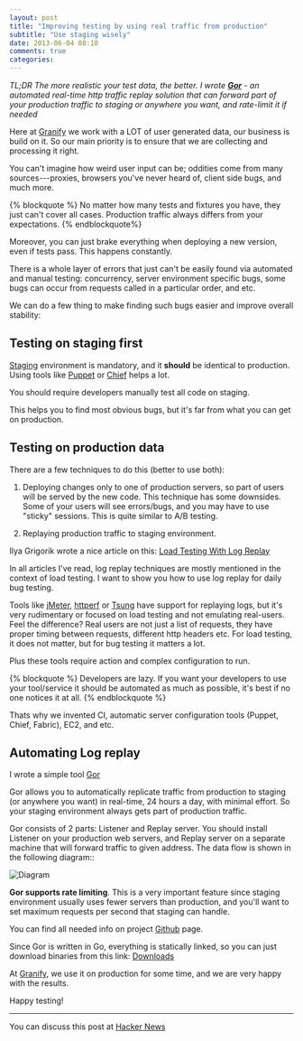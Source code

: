 ```yaml
---
layout: post
title: "Improving testing by using real traffic from production"
subtitle: "Use staging wisely"
date: 2013-06-04 08:10
comments: true
categories: 
---
```


*TL;DR The more realistic your test data, the better. I wrote **[Gor](https://github.com/buger/gor/)** - an automated real-time http traffic replay solution that can forward part of your production traffic to staging or anywhere you want, and rate-limit it if needed*

Here at [Granify](http://granify.com) we work with a LOT of user generated data, our business is build on it. So our main priority is to ensure that we are collecting and processing it right.

You can't imagine how weird user input can be; oddities come from many sources---proxies, browsers you've never heard of, client side bugs, and much more.

{% blockquote %}
No matter how many tests and fixtures you have, they just can't cover all cases. Production traffic always differs from your expectations. 
{% endblockquote%}

Moreover, you can just brake everything when deploying a new version, even if tests pass. This happens constantly.

There is a whole layer of errors that just can't be easily found via automated  and manual testing: concurrency, server environment specific bugs, some bugs can occur from requests called in a particular order, and etc. 

We can do a few thing to make finding such bugs easier and improve overall stability:

## Testing on staging first

[Staging](http://en.wikipedia.org/wiki/Staging_site) environment is mandatory, and it <b>should</b> be identical to production. Using tools like [Puppet](http://puppetlabs.com/) or [Chief](http://www.opscode.com/chef/) helps a lot.

You should require developers manually test all code on staging.

This helps you to find most obvious bugs, but it's far from what you can get on production.


## Testing on production data

There are a few techniques to do this (better to use both):

1. Deploying changes only to one of production servers, so part of users will be served by the new code. This technique has some downsides. Some of your users will see errors/bugs, and you may have to use "sticky" sessions. This is quite similar to A/B testing.

2. Replaying production traffic to staging environment.

Ilya Grigorik wrote a nice article on this: [Load Testing With Log Replay](http://www.igvita.com/2008/09/30/load-testing-with-log-replay)

In all articles I've read, log replay techniques are mostly mentioned in the context of load testing. I want to show you how to use log replay for daily bug testing. 

Tools like [jMeter](http://jmeter.apache.org/), [httperf](https://code.google.com/p/httperf/) or [Tsung](http://tsung.erlang-projects.org/) have support for replaying logs, but it's very rudimentary or focused on load testing and not emulating real-users. Feel the difference? Real users are not just a list of requests, they have proper timing between requests, different http headers etc. For load testing, it does not matter, but for bug testing it matters a lot.

Plus these tools require action and complex configuration to run.  

{% blockquote %}
Developers are lazy. If you want your developers to use your tool/service it should be automated as much as possible, it's best if no one notices it at all.
{% endblockquote %}

Thats why we invented CI, automatic server configuration tools (Puppet, Chief, Fabric), EC2, and etc. 


## Automating Log replay

I wrote a simple tool [Gor](https://github.com/buger/gor/)

Gor allows you to automatically replicate traffic from production to staging (or anywhere you want) in real-time, 24 hours a day, with minimal effort. So your staging environment always gets part of production traffic. 

Gor consists of 2 parts: Listener and Replay server. You should install Listener on your production web servers, and Replay server on a separate machine that will forward traffic to given address. The data flow is shown in the following diagram::

![Diagram](https://a248.e.akamai.net/camo.github.com/c802ae10dfd1b0b2519c5726eedad31bac18c0f6/687474703a2f2f692e696d6775722e636f6d2f7a5a43465043592e706e67)

**Gor supports rate limiting**. This is a very important feature since staging environment usually uses fewer servers than production, and you'll want to set maximum requests per second that staging can handle. 

You can find all needed info on project [Github](https://github.com/buger/gor/) page.

Since Gor is written in Go, everything is statically linked, so you can just download binaries from this link: [Downloads](https://drive.google.com/folderview?id=0B46uay48NwcfWFowc1E4a1BISVU&usp=sharing)

At [Granify](http://granify.com), we use it on production for some time, and we are very happy with the results. 

Happy testing!

____

You can discuss this post at [Hacker News](https://news.ycombinator.com/item?id=5824387)
